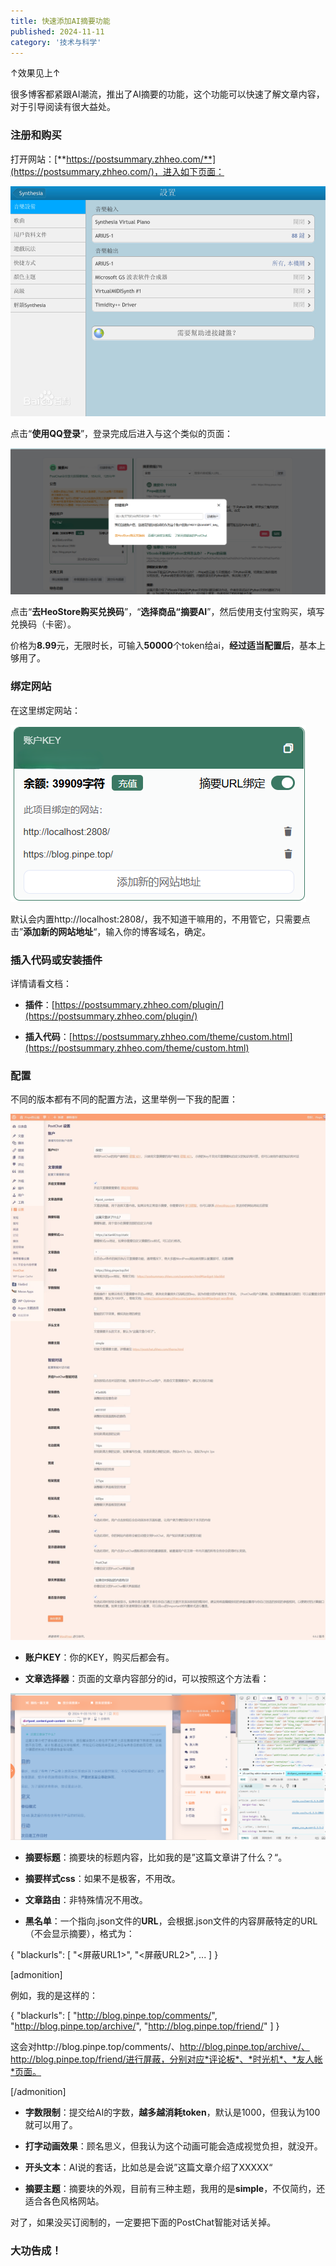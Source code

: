 ```yaml
---
title: 快速添加AI摘要功能
published: 2024-11-11
category: '技术与科学'
---
```


↑效果见上↑

很多博客都紧跟AI潮流，推出了AI摘要的功能，这个功能可以快速了解文章内容，对于引导阅读有很大益处。

### 注册和购买

打开网站：[**https://postsummary.zhheo.com/**](https://postsummary.zhheo.com/)，进入如下页面：

![](images/image.png)

点击“**使用QQ登录**”，登录完成后进入与这个类似的页面：

![](images/屏幕截图-2024-11-11-202924.png)

点击“**去HeoStore购买兑换码**”，“**选择商品“摘要AI**”，然后使用支付宝购买，填写兑换码（卡密）。

价格为**8.99**元，无限时长，可输入**50000**个token给ai，**经过适当配置后**，基本上够用了。

### 绑定网站

在这里绑定网站：

![](images/屏幕截图-2024-11-11-204147.png)

默认会内置http://localhost:2808/，我不知道干嘛用的，不用管它，只需要点击”**添加新的网站地址**“，输入你的博客域名，确定。

### 插入代码或安装插件

详情请看文档：

* **插件**：[https://postsummary.zhheo.com/plugin/](https://postsummary.zhheo.com/plugin/)

* **插入代码**：[https://postsummary.zhheo.com/theme/custom.html](https://postsummary.zhheo.com/theme/custom.html)

### 配置

不同的版本都有不同的配置方法，这里举例一下我的配置：

![](images/屏幕截图_11-11-2024_211714_blog.pinpe_.top_-scaled.jpeg)

* **账户KEY**：你的KEY，购买后都会有。

* **文章选择器**：页面的文章内容部分的id，可以按照这个方法看：

![](images/屏幕截图-2024-11-11-212110.png)

* **摘要标题**：摘要块的标题内容，比如我的是”这篇文章讲了什么？“。

* **摘要样式css**：如果不是极客，不用改。

* **文章路由**：非特殊情况不用改。

* **黑名单**：一个指向.json文件的**URL**，会根据.json文件的内容屏蔽特定的URL（不会显示摘要），格式为：

{
  "blackurls": &#91;
    "&lt;屏蔽URL1>",
    "&lt;屏蔽URL2>",
    ...
  ]
}

[admonition]

例如，我的是这样的：

{
  "blackurls": &#91;
    "http://blog.pinpe.top/comments/",
    "http://blog.pinpe.top/archive/",
    "http://blog.pinpe.top/friend/"
  ]
}

这会对http://blog.pinpe.top/comments/、http://blog.pinpe.top/archive/、http://blog.pinpe.top/friend/进行屏蔽，分别对应*评论板*、*时光机*、*友人帐*页面。

[/admonition]

* **字数限制**：提交给AI的字数，**越多越消耗token**，默认是1000，但我认为100就可以用了。

* **打字动画效果**：顾名思义，但我认为这个动画可能会造成视觉负担，就没开。

* **开头文本**：AI说的套话，比如总是会说”这篇文章介绍了XXXXX“

* **摘要主题**：摘要块的外观，目前有三种主题，我用的是**simple**，不仅简约，还适合各色风格网站。

对了，如果没买订阅制的，一定要把下面的PostChat智能对话关掉。

### 大功告成！